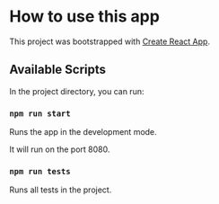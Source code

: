 # How to use this app

This project was bootstrapped with [Create React App](https://github.com/facebook/create-react-app).

## Available Scripts

In the project directory, you can run:

### `npm run start`

Runs the app in the development mode.

It will run on the port 8080.

### `npm run tests`

Runs all tests in the project.
